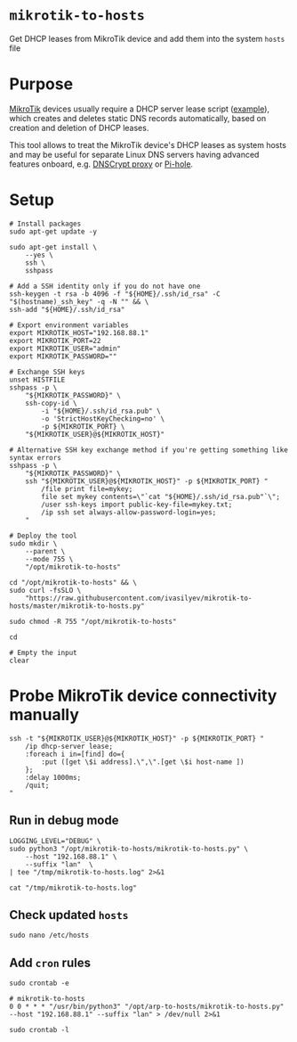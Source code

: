 # `mikrotik-to-hosts`
Get DHCP leases from MikroTik device and add them into the system `hosts` file

# Purpose
[MikroTik](https://mikrotik.com/) devices usually require a DHCP server lease script 
([example](https://blog.pessoft.com/2019/09/06/mikrotik-script-automatic-dns-records-from-dhcp-leases/)), 
which creates and deletes static DNS records automatically, 
based on creation and deletion of DHCP leases. 

This tool allows to treat the MikroTik device's DHCP leases as system hosts 
and may be useful for separate Linux DNS servers having advanced features onboard, 
e.g. [DNSCrypt proxy](https://github.com/DNSCrypt/dnscrypt-proxy) or
[Pi-hole](https://github.com/pi-hole/pi-hole).

# Setup

```shell script
# Install packages
sudo apt-get update -y

sudo apt-get install \
    --yes \
    ssh \
    sshpass

# Add a SSH identity only if you do not have one
ssh-keygen -t rsa -b 4096 -f "${HOME}/.ssh/id_rsa" -C "$(hostname)_ssh_key" -q -N "" && \
ssh-add "${HOME}/.ssh/id_rsa"

# Export environment variables
export MIKROTIK_HOST="192.168.88.1"
export MIKROTIK_PORT=22
export MIKROTIK_USER="admin"
export MIKROTIK_PASSWORD=""

# Exchange SSH keys
unset HISTFILE
sshpass -p \
    "${MIKROTIK_PASSWORD}" \
    ssh-copy-id \
        -i "${HOME}/.ssh/id_rsa.pub" \
        -o 'StrictHostKeyChecking=no' \
        -p ${MIKROTIK_PORT} \
    "${MIKROTIK_USER}@${MIKROTIK_HOST}"

# Alternative SSH key exchange method if you're getting something like syntax errors
sshpass -p \
    "${MIKROTIK_PASSWORD}" \
    ssh "${MIKROTIK_USER}@${MIKROTIK_HOST}" -p ${MIKROTIK_PORT} "
        /file print file=mykey; 
        file set mykey contents=\"`cat "${HOME}/.ssh/id_rsa.pub"`\";
        /user ssh-keys import public-key-file=mykey.txt;
        /ip ssh set always-allow-password-login=yes;
    "

# Deploy the tool
sudo mkdir \
    --parent \
    --mode 755 \
    "/opt/mikrotik-to-hosts"

cd "/opt/mikrotik-to-hosts" && \
sudo curl -fsSLO \
    "https://raw.githubusercontent.com/ivasilyev/mikrotik-to-hosts/master/mikrotik-to-hosts.py"

sudo chmod -R 755 "/opt/mikrotik-to-hosts"

cd

# Empty the input
clear
```

# Probe MikroTik device connectivity manually

```shell script
ssh -t "${MIKROTIK_USER}@${MIKROTIK_HOST}" -p ${MIKROTIK_PORT} "
    /ip dhcp-server lease; 
    :foreach i in=[find] do={ 
        :put ([get \$i address].\",\".[get \$i host-name ])
    }; 
    :delay 1000ms;
    /quit;
"
```

## Run in debug mode

```shell script
LOGGING_LEVEL="DEBUG" \
sudo python3 "/opt/mikrotik-to-hosts/mikrotik-to-hosts.py" \
    --host "192.168.88.1" \
    --suffix "lan"  \
| tee "/tmp/mikrotik-to-hosts.log" 2>&1

cat "/tmp/mikrotik-to-hosts.log"
```

## Check updated `hosts`

```shell script
sudo nano /etc/hosts
```

## Add `cron` rules

```shell script
sudo crontab -e
```
```text
# mikrotik-to-hosts
0 0 * * * "/usr/bin/python3" "/opt/arp-to-hosts/mikrotik-to-hosts.py" --host "192.168.88.1" --suffix "lan" > /dev/null 2>&1
```
```shell script
sudo crontab -l
```
